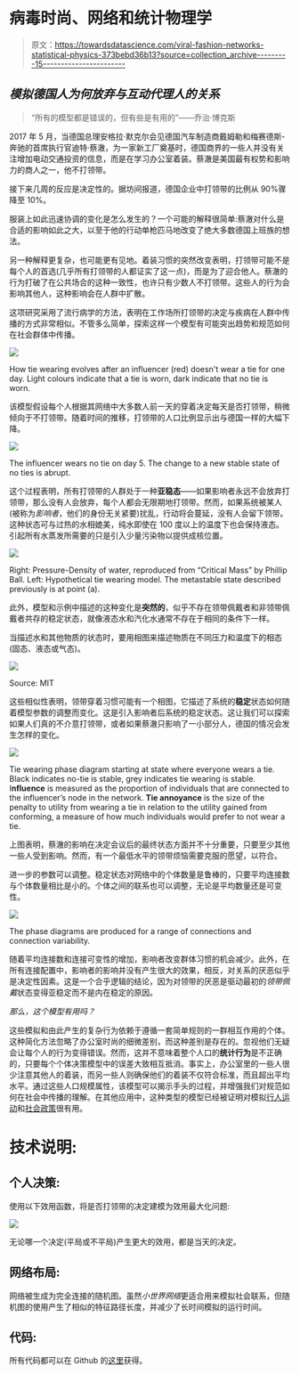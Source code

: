 # 病毒时尚、网络和统计物理学

> 原文：<https://towardsdatascience.com/viral-fashion-networks-statistical-physics-373bebd36b13?source=collection_archive---------15----------------------->

## *模拟德国人为何放弃与互动代理人的关系*

> “所有的模型都是错误的，但有些是有用的”——乔治·博克斯

2017 年 5 月，当德国总理安格拉·默克尔会见德国汽车制造商戴姆勒和梅赛德斯-奔驰的首席执行官迪特·蔡澈，为一家新工厂奠基时，德国商界的一些人并没有关注增加电动交通投资的信息，而是在学习办公室着装。蔡澈是美国最有权势和影响力的商人之一，他不打领带。

接下来几周的反应是决定性的。据坊间报道，德国企业中打领带的比例从 90%骤降至 10%。

服装上如此迅速协调的变化是怎么发生的？一个可能的解释很简单:蔡澈对什么是合适的影响如此之大，以至于他的行动单枪匹马地改变了绝大多数德国上班族的想法。

另一种解释更复杂，也可能更有见地。着装习惯的突然改变表明，打领带可能不是每个人的首选(几乎所有打领带的人都证实了这一点)，而是为了迎合他人。蔡澈的行为打破了在公共场合的这种一致性，也许只有少数人不打领带。这些人的行为会影响其他人，这种影响会在人群中扩散。

这项研究采用了流行病学的方法，表明在工作场所打领带的决定与疾病在人群中传播的方式非常相似。不管多么简单，探索这样一个模型有可能突出趋势和规范如何在社会群体中传播。

![](img/621c968d675d4ae178764430c7d0dc25.png)

How tie wearing evolves after an influencer (red) doesn't wear a tie for one day. Light colours indicate that a tie is worn, dark indicate that no tie is worn.

该模型假设每个人根据其网络中大多数人前一天的穿着决定每天是否打领带，稍微倾向于不打领带。随着时间的推移，打领带的人口比例显示出与德国一样的大幅下降。

![](img/12608155cd4cf07b3c15ff224dbd97f1.png)

The influencer wears no tie on day 5\. The change to a new stable state of no ties is abrupt.

这个过程表明，所有打领带的人群处于一种**亚稳态**——如果影响者永远不会放弃打领带，那么没有人会放弃，每个人都会无限期地打领带。然而，如果系统被某人(被称为*影响者*，他们的身份无关紧要)扰乱，行动将会蔓延，没有人会留下领带。这种状态可与过热的水相媲美，纯水即使在 100 度以上的温度下也会保持液态。引起所有水蒸发所需要的只是引入少量污染物以提供成核位置。

![](img/0a6c4369871d39bc10b1c056a00c3185.png)

Right: Pressure-Density of water, reproduced from “Critical Mass” by Phillip Ball. Left: Hypothetical tie wearing model. The metastable state described previously is at point (a).

此外，模型和示例中描述的这种变化是**突然的**，似乎不存在领带佩戴者和非领带佩戴者共存的稳定状态，就像液态水和汽化水通常不存在于相同的条件下一样。

当描述水和其他物质的状态时，要用相图来描述物质在不同压力和温度下的相态(固态、液态或气态)。

![](img/e11b58fc1d2509bd35215b526e3a6f3a.png)

Source: MIT

这些相似性表明，领带穿着习惯可能有一个相图，它描述了系统的**稳定**状态如何随着模型参数的调整而变化。这是引入影响者后系统的稳定状态。这让我们可以探索如果人们真的不介意打领带，或者如果蔡澈只影响了一小部分人，德国的情况会发生怎样的变化。

![](img/e2dff63bf0861b869efb23b1fa0ffc9c.png)

Tie wearing phase diagram starting at state where everyone wears a tie. Black indicates no-tie is stable, grey indicates tie wearing is stable. I**nfluence** is measured as the proportion of individuals that are connected to the influencer’s node in the network. **Tie annoyance** is the size of the penalty to utility from wearing a tie in relation to the utility gained from conforming, a measure of how much individuals would prefer to not wear a tie.

上图表明，蔡澈的影响在决定会议后的最终状态方面并不十分重要，只要至少其他一些人受到影响。然而，有一个最低水平的领带烦恼需要克服的愿望，以符合。

进一步的参数可以调整。稳定状态对网络中的个体数量是鲁棒的，只要平均连接数与个体数量相比是小的。个体之间的联系也可以调整，无论是平均数量还是可变性。

![](img/c40937d3028cc602819c97495fedf648.png)

The phase diagrams are produced for a range of connections and connection variability.

随着平均连接数和连接可变性的增加，影响者改变群体习惯的机会减少。此外，在所有连接配置中，影响者的影响并没有产生很大的效果，相反，对关系的厌恶似乎是决定性因素。这是一个合乎逻辑的结论，因为对领带的厌恶是驱动最初的*领带佩戴*状态变得亚稳定而不是内在稳定的原因。

*那么，这个模型有用吗？*

这些模拟和由此产生的复杂行为依赖于遵循一套简单规则的一群相互作用的个体。这种简化方法忽略了办公室时尚的细微差别，而这种差别是存在的。忽视他们无疑会让每个人的行为变得错误。然而，这并不意味着整个人口的**统计行为**是不正确的，只要每个个体决策模型中的误差大致相互抵消。事实上，办公室里的一些人很少注意其他人的着装，而另一些人则确保他们的着装不仅符合标准，而且超出平均水平。通过这些人口规模属性，该模型可以揭示手头的过程，并增强我们对规范如何在社会中传播的理解。在其他应用中，这种类型的模型已经被证明对模拟[行人运动](https://journals.aps.org/pre/abstract/10.1103/PhysRevE.51.4282)和[社会政策](https://en.wikipedia.org/wiki/Sugarscape)很有用。

# 技术说明:

## 个人决策:

使用以下效用函数，将是否打领带的决定建模为效用最大化问题:

![](img/fc7f117333a9f03b94431d03caf756bf.png)

无论哪一个决定(平局或不平局)产生更大的效用，都是当天的决定。

## 网络布局:

网络被生成为完全连接的随机图。虽然*小世界网络*更适合用来模拟社会联系，但随机图的使用产生了相似的特征路径长度，并减少了长时间模拟的运行时间。

## 代码:

所有代码都可以在 Github 的[这里](https://github.com/Gholtes/fashionNetworkSims)获得。